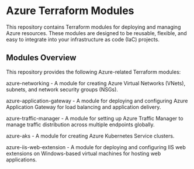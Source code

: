 # Azure Terraform Modules
This repository contains Terraform modules for deploying and managing Azure resources. These modules are designed to be reusable, flexible, and easy to integrate into your infrastructure as code (IaC) projects.

## Modules Overview
This repository provides the following Azure-related Terraform modules:

azure-networking - A module for creating Azure Virtual Networks (VNets), subnets, and network security groups (NSGs).

azure-application-gateway - A module for deploying and configuring Azure Application Gateway for load balancing and application delivery.

azure-traffic-manager - A module for setting up Azure Traffic Manager to manage traffic distribution across multiple endpoints globally.

azure-aks - A module for creating Azure Kubernetes Service clusters.

azure-iis-web-extension - A module for deploying and configuring IIS web extensions on Windows-based virtual machines for hosting web applications.

